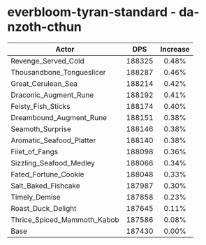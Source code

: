 # everbloom-tyran-standard - da-nzoth-cthun
| Actor | DPS | Increase |
|---|:---:|:---:|
|Revenge_Served_Cold|188325|0.48%|
|Thousandbone_Tongueslicer|188287|0.46%|
|Great_Cerulean_Sea|188214|0.42%|
|Draconic_Augment_Rune|188192|0.41%|
|Feisty_Fish_Sticks|188174|0.40%|
|Dreambound_Augment_Rune|188151|0.38%|
|Seamoth_Surprise|188146|0.38%|
|Aromatic_Seafood_Platter|188140|0.38%|
|Filet_of_Fangs|188098|0.36%|
|Sizzling_Seafood_Medley|188066|0.34%|
|Fated_Fortune_Cookie|188048|0.33%|
|Salt_Baked_Fishcake|187987|0.30%|
|Timely_Demise|187858|0.23%|
|Roast_Duck_Delight|187645|0.11%|
|Thrice_Spiced_Mammoth_Kabob|187586|0.08%|
|Base|187430|0.00%|
